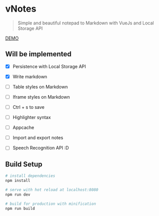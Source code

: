 vNotes
======

> Simple and beautiful notepad to Markdown with VueJs and Local Storage API

[DEMO](http://halfeld.github.io/v-notes)

Will be implemented
-------------------

- [x] Persistence with Local Storage API  
- [x] Write markdown
- [ ] Table styles on Markdown
- [ ] Iframe styles on Markdown
- [ ] Ctrl + s to save
- [ ] Highlighter syntax
- [ ] Appcache
- [ ] Import and export notes
- [ ] Speech Recognition API :D


Build Setup
-----------

``` bash
# install dependencies
npm install

# serve with hot reload at localhost:8080
npm run dev

# build for production with minification
npm run build
```
